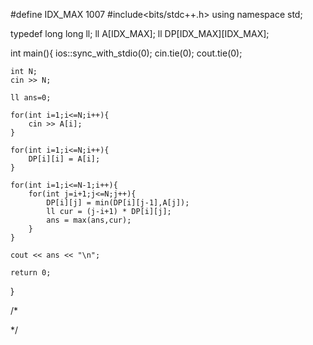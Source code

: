 #define IDX_MAX 1007
#include<bits/stdc++.h>
using namespace std;

typedef long long ll;
ll A[IDX_MAX];
ll DP[IDX_MAX][IDX_MAX];


int main(){
	ios::sync_with_stdio(0);
	cin.tie(0); cout.tie(0);

	int N;	
	cin >> N;
	
	ll ans=0;

	for(int i=1;i<=N;i++){
		cin >> A[i];
	}

	for(int i=1;i<=N;i++){
		DP[i][i] = A[i];
	}

	for(int i=1;i<=N-1;i++){
		for(int j=i+1;j<=N;j++){
			DP[i][j] = min(DP[i][j-1],A[j]);
			ll cur = (j-i+1) * DP[i][j];
			ans = max(ans,cur);
		}
	}

	cout << ans << "\n";
	
	return 0;
}



/*

*/